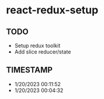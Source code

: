 # react-redux-setup

## TODO

- Setup redux toolkit
- Add slice reducer/state


## TIMESTAMP

- 1/20/2023 00:11:52
- 1/20/2023 00:04:32

